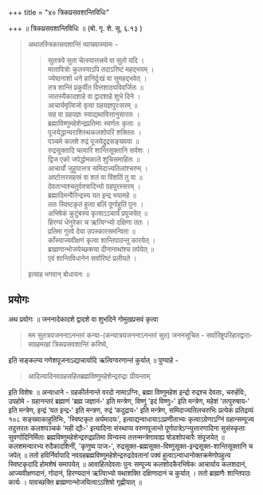 +++
title = "४० त्रिकप्रसवशान्तिविधिः"

+++
॥ त्रिकप्रसवशान्तिविधिः ॥ (बो. गृ. शे. सू. ६.१३ ) 

> अथातस्त्रिकासवशान्तिं व्याख्यास्यामः - 
>
>> सुतत्रये सुता चेत्स्यात्तत्त्रये वा सुतो यदि ।  
मातापित्रोः कुलस्याऽपि तदाऽरिष्टं महद्भयम् ।  
ज्येष्ठनाशो धने हानिर्दुःखं वा सुमहद्भवेत् ।  
तत्र शान्तिं प्रकुर्वीत वित्तशाठ्यविवर्जितः ॥  
जातस्यैकादशाहे वा द्वादशाहे शुभे दिने ।  
आचार्यमृत्विजो वृत्वा ग्रहयज्ञपुरःसरम् ॥  
सह वा ग्रहयज्ञः स्याद्यथावित्तानुसारतः ।  
ब्रह्माविष्णुमहेशेन्द्रप्रतिमाः स्वर्णतः कृताः ॥  
पूजयेद्धान्यराशिस्थकलशोपरि शक्तितः ।  
पञ्चमे कलशे रुद्रं पूजयेद्रुद्रसङ्ख्यया ॥  
रुद्रसूक्तादि चत्वारि शान्तिसूक्तानि सर्वशः ।  
द्विज एको जपेद्धोमकाले शुचिसमाहितः ॥  
आचार्यो जुहुयात्तत्र समिदाज्यतिलांश्चरुम् ।  
अष्टोत्तरसहस्रं वा शतं वा विंशतिं तु वा ॥  
देवताभ्यश्चतुर्वक्त्रादिभ्यो ग्रहपुरस्सरम् ।  
ब्रह्मादिमन्वैरिन्द्रस्य यत इन्द्र भयामहे ॥  
ततः स्विष्टकृतं हुत्वा बलिं पूर्णाहुतिं पुनः ।  
अभिषेकं कुटुंबस्य कृत्वाऽऽचार्यं प्रपूजयेत् ॥  
हिरण्यं धेनुरेका च ऋत्विग्भ्यो दक्षिणा ततः ।  
प्रतिमा गुरवे देया उपस्कारसमन्विता ॥  
काँस्याज्यवीक्षणं कृत्वा शान्तिपाठन्तु कारयेत् ।  
ब्राह्मणान्भोजयेच्छक्त्या दीनानाथांश्च तर्पयेत् ॥  
एवं शान्तिविधानेन सर्वारिष्टं प्रलीयते ।  
>
> इत्याह भगवान् बोधायनः ॥

## प्रयोगः

अथ प्रयोगः ॥ जननादेकादशे द्वादशे वा शुभदिने गोमुखप्रसवं कृत्वा 

> मम सुतत्रयजननाऽनन्तरं कन्या-(कन्यात्रयजननाऽनन्तरं सुत) जननसूचित - सर्वारिष्ट्रपरिहारद्वारा॰ सग्रहमखां त्रिकप्रसवशान्तिं करिष्ये,

इति सङ्कल्प्य गणेशपूजनाऽद्याचार्यादि ऋत्विग्वरणान्तं कुर्यात् ॥ पुण्याहे - 

> आदित्यादिनवग्रहसहितब्रह्मविष्णुमहेशेन्द्ररुद्राः प्रीयन्ताम्

इति विशेषः ॥ अन्वाधाने - ग्रहकीर्तनान्ते वरदो नामाऽग्निः, ब्रह्मा विष्णुमहेश इन्द्रो रुद्रश्च देवताः, चरुर्हविः, उपहोमे - ग्रहानन्तरं ब्रह्माणं 'ब्रह्म जज्ञानं॰' इति मन्त्रेण, विष्णुं 'इदं विष्णुः॰' इति मन्त्रेण, महेशं 'तत्पुरुषाय॰' इति मन्त्रेण, इन्द्रं ‘यत इन्द्र॰' इति मन्त्रण, रुद्रं ‘कदुद्राय॰' इति मन्त्रेण, समिदाज्यतिलचरुभिः प्रत्येकं प्रतिद्रव्यं १०८ सङ्ख्याकाहुतिभिः, 'स्विष्टकृत अर्यमादयः', इत्याद्यन्वाधायाऽऽप्रणीताभ्यः कृत्वाऽग्रेणाऽग्निं ग्रहान्सम्पूज्य तदुत्तरतः कलशपञ्चकं 'मही द्यौः॰' इत्यादिना संस्थाप्य वरुणपूजान्ते पूर्णपात्रेऽग्न्युत्तारणादिना सुसंस्कृताः सुवर्णादिनिर्मिताः ब्रह्मविष्णुमहेशेन्द्ररुद्रप्रतिमा विन्यस्य तत्तन्मन्त्रेणावाह्य षोडशोपचारैः संपूजयेत् ॥ कलशमन्वारभ्य रुदैकादशिनीं, 'कृणुष्व पाजः॰', रुद्रसूक्त-ब्रह्मसूक्त-विष्णुसूक्त-इन्द्रसूक्त-शान्तिसूक्तानि च जपेत् ॥ ततो हविर्निर्वापादि नवग्रहब्रह्मविष्णुमहेशेन्द्ररुद्रदेवतानां पक्वं हुत्वाऽन्वाधानोक्तक्रमेणोपहुत्य स्विष्टकृदादि होमशेषं समापयेत् ॥ आवाहितदेवताः पुनः सम्पूज्य कलशोदकैरभिषेकः आचार्याय कलशदानं, आज्यवीक्षणदानं, गोदानं, हिरण्यदानं ऋत्विाभ्यो यथाशक्ति दक्षिणादानं च कुर्यात् । ततो ब्राह्मणैः शान्तिपाठः कार्यः । यावच्छक्ति ब्राह्मणान्भोजयित्वाऽऽशिषो गृह्णीयात् ॥
